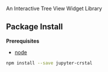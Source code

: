 An Interactive Tree View Widget Library

Package Install
---------------

**Prerequisites**
- [node](http://nodejs.org/)

```bash
npm install --save jupyter-crstal
```

